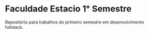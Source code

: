 # Faculdade Estacio 1° Semestre
Repositório para trabalhos do primeiro semestre em desenvolvimento fullstack.
